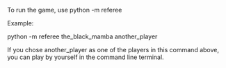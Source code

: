 
To run the game, use python -m referee <player1> <player2>


Example:


python -m referee the_black_mamba another_player



If you chose another_player as one of the players in this command above, you can play by yourself in the command line terminal.

